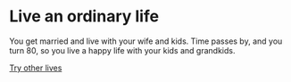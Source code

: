 # Live an ordinary life
You get married and live with your wife and kids. Time passes by, and you turn 80, so you live a happy life with your kids and grandkids.

[Try other lives](../home.md)
